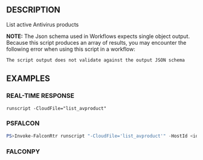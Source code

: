 ## DESCRIPTION
List active Antivirus products

**NOTE:** The Json schema used in Workflows expects single object output. Because this script produces an array of
results, you may encounter the following error when using this script in a workflow:

```The script output does not validate against the output JSON schema```

## EXAMPLES

### REAL-TIME RESPONSE
```
runscript -CloudFile="list_avproduct"
```
### PSFALCON
```powershell
PS>Invoke-FalconRtr runscript "-CloudFile='list_avproduct'" -HostId <id>, <id>
```
### FALCONPY